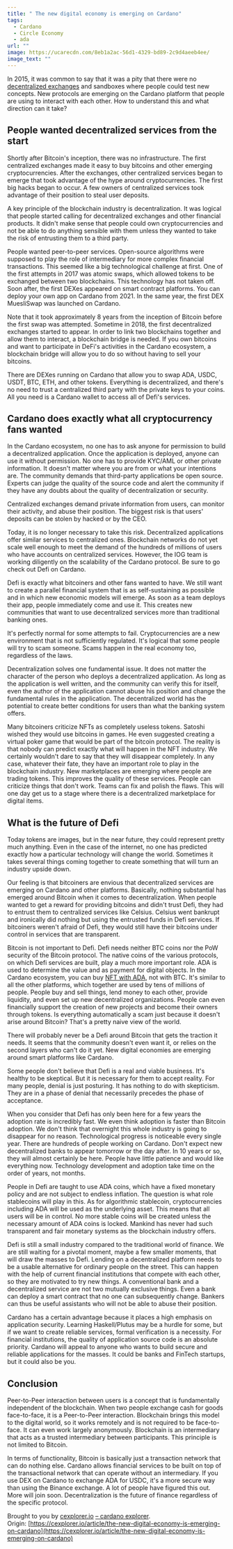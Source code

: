 ```yaml
---
title: " The new digital economy is emerging on Cardano"
tags:
  - Cardano
  - Circle Economy
  - ada
url: ""
image: https://ucarecdn.com/8eb1a2ac-56d1-4329-bd89-2c9d4aeeb4ee/
image_text: ""
---
```


In 2015, it was common to say that it was a pity that there were no [decentralized exchanges](https://cexplorer.io/exchange) and sandboxes where people could test new concepts. New protocols are emerging on the Cardano platform that people are using to interact with each other. How to understand this and what direction can it take?

## People wanted decentralized services from the start

Shortly after Bitcoin's inception, there was no infrastructure. The first centralized exchanges made it easy to buy bitcoins and other emerging cryptocurrencies. After the exchanges, other centralized services began to emerge that took advantage of the hype around cryptocurrencies. The first big hacks began to occur. A few owners of centralized services took advantage of their position to steal user deposits.

A key principle of the blockchain industry is decentralization. It was logical that people started calling for decentralized exchanges and other financial products. It didn't make sense that people could own cryptocurrencies and not be able to do anything sensible with them unless they wanted to take the risk of entrusting them to a third party.

People wanted peer-to-peer services. Open-source algorithms were supposed to play the role of intermediary for more complex financial transactions. This seemed like a big technological challenge at first. One of the first attempts in 2017 was atomic swaps, which allowed tokens to be exchanged between two blockchains. This technology has not taken off. Soon after, the first DEXes appeared on smart contract platforms. You can deploy your own app on Cardano from 2021. In the same year, the first DEX MuesliSwap was launched on Cardano.

Note that it took approximately 8 years from the inception of Bitcoin before the first swap was attempted. Sometime in 2018, the first decentralized exchanges started to appear. In order to link two blockchains together and allow them to interact, a blockchain bridge is needed. If you own bitcoins and want to participate in DeFi's activities in the Cardano ecosystem, a blockchain bridge will allow you to do so without having to sell your bitcoins.

There are DEXes running on Cardano that allow you to swap ADA, USDC, USDT, BTC, ETH, and other tokens. Everything is decentralized, and there's no need to trust a centralized third party with the private keys to your coins. All you need is a Cardano wallet to access all of Defi's services.

## Cardano does exactly what all cryptocurrency fans wanted

In the Cardano ecosystem, no one has to ask anyone for permission to build a decentralized application. Once the application is deployed, anyone can use it without permission. No one has to provide KYC/AML or other private information. It doesn't matter where you are from or what your intentions are. The community demands that third-party applications be open source. Experts can judge the quality of the source code and alert the community if they have any doubts about the quality of decentralization or security.

Centralized exchanges demand private information from users, can monitor their activity, and abuse their position. The biggest risk is that users' deposits can be stolen by hacked or by the CEO.

Today, it is no longer necessary to take this risk. Decentralized applications offer similar services to centralized ones. Blockchain networks do not yet scale well enough to meet the demand of the hundreds of millions of users who have accounts on centralized services. However, the IOG team is working diligently on the scalability of the Cardano protocol. Be sure to go check out Defi on Cardano.

Defi is exactly what bitcoiners and other fans wanted to have. We still want to create a parallel financial system that is as self-sustaining as possible and in which new economic models will emerge. As soon as a team deploys their app, people immediately come and use it. This creates new communities that want to use decentralized services more than traditional banking ones.

It's perfectly normal for some attempts to fail. Cryptocurrencies are a new environment that is not sufficiently regulated. It's logical that some people will try to scam someone. Scams happen in the real economy too, regardless of the laws.

Decentralization solves one fundamental issue. It does not matter the character of the person who deploys a decentralized application. As long as the application is well written, and the community can verify this for itself, even the author of the application cannot abuse his position and change the fundamental rules in the application. The decentralized world has the potential to create better conditions for users than what the banking system offers.

Many bitcoiners criticize NFTs as completely useless tokens. Satoshi wished they would use bitcoins in games. He even suggested creating a virtual poker game that would be part of the bitcoin protocol. The reality is that nobody can predict exactly what will happen in the NFT industry. We certainly wouldn't dare to say that they will disappear completely. In any case, whatever their fate, they have an important role to play in the blockchain industry. New marketplaces are emerging where people are trading tokens. This improves the quality of these services. People can criticize things that don't work. Teams can fix and polish the flaws. This will one day get us to a stage where there is a decentralized marketplace for digital items.

## What is the future of Defi

Today tokens are images, but in the near future, they could represent pretty much anything. Even in the case of the internet, no one has predicted exactly how a particular technology will change the world. Sometimes it takes several things coming together to create something that will turn an industry upside down.

Our feeling is that bitcoiners are envious that decentralized services are emerging on Cardano and other platforms. Basically, nothing substantial has emerged around Bitcoin when it comes to decentralization. When people wanted to get a reward for providing bitcoins and didn't trust Defi, they had to entrust them to centralized services like Celsius. Celsius went bankrupt and ironically did nothing but using the entrusted funds in Defi services. If bitcoiners weren't afraid of Defi, they would still have their bitcoins under control in services that are transparent.

Bitcoin is not important to Defi. Defi needs neither BTC coins nor the PoW security of the Bitcoin protocol. The native coins of the various protocols, on which Defi services are built, play a much more important role. ADA is used to determine the value and as payment for digital objects. In the Cardano ecosystem, you can buy [NFT with ADA](https://cexplorer.io/token), not with BTC. It's similar to all the other platforms, which together are used by tens of millions of people. People buy and sell things, lend money to each other, provide liquidity, and even set up new decentralized organizations. People can even financially support the creation of new projects and become their owners through tokens. Is everything automatically a scam just because it doesn't arise around Bitcoin? That's a pretty naive view of the world.

There will probably never be a Defi around Bitcoin that gets the traction it needs. It seems that the community doesn't even want it, or relies on the second layers who can't do it yet. New digital economies are emerging around smart platforms like Cardano.

Some people don't believe that Defi is a real and viable business. It's healthy to be skeptical. But it is necessary for them to accept reality. For many people, denial is just posturing. It has nothing to do with skepticism. They are in a phase of denial that necessarily precedes the phase of acceptance.

When you consider that Defi has only been here for a few years the adoption rate is incredibly fast. We even think adoption is faster than Bitcoin adoption. We don't think that overnight this whole industry is going to disappear for no reason. Technological progress is noticeable every single year. There are hundreds of people working on Cardano. Don't expect new decentralized banks to appear tomorrow or the day after. In 10 years or so, they will almost certainly be here. People have little patience and would like everything now. Technology development and adoption take time on the order of years, not months.

People in Defi are taught to use ADA coins, which have a fixed monetary policy and are not subject to endless inflation. The question is what role stablecoins will play in this. As for algorithmic stablecoin, cryptocurrencies including ADA will be used as the underlying asset. This means that all users will be in control. No more stable coins will be created unless the necessary amount of ADA coins is locked. Mankind has never had such transparent and fair monetary systems as the blockchain industry offers.

Defi is still a small industry compared to the traditional world of finance. We are still waiting for a pivotal moment, maybe a few smaller moments, that will draw the masses to Defi. Lending on a decentralized platform needs to be a usable alternative for ordinary people on the street. This can happen with the help of current financial institutions that compete with each other, so they are motivated to try new things. A conventional bank and a decentralized service are not two mutually exclusive things. Even a bank can deploy a smart contract that no one can subsequently change. Bankers can thus be useful assistants who will not be able to abuse their position.

Cardano has a certain advantage because it places a high emphasis on application security. Learning Haskell/Plutus may be a hurdle for some, but if we want to create reliable services, formal verification is a necessity. For financial institutions, the quality of application source code is an absolute priority. Cardano will appeal to anyone who wants to build secure and reliable applications for the masses. It could be banks and FinTech startups, but it could also be you.

## Conclusion

Peer-to-Peer interaction between users is a concept that is fundamentally independent of the blockchain. When two people exchange cash for goods face-to-face, it is a Peer-to-Peer interaction. Blockchain brings this model to the digital world, so it works remotely and is not required to be face-to-face. It can even work largely anonymously. Blockchain is an intermediary that acts as a trusted intermediary between participants. This principle is not limited to Bitcoin.

In terms of functionality, Bitcoin is basically just a transaction network that can do nothing else. Cardano allows financial services to be built on top of the transactional network that can operate without an intermediary. If you use DEX on Cardano to exchange ADA for USDC, it's a more secure way than using the Binance exchange. A lot of people have figured this out. More will join soon. Decentralization is the future of finance regardless of the specific protocol.

Brought to you by [cexplorer.io](//cexplorer.io) [– cardano explorer](https://cexplorer.io/).  
Origin: [https://cexplorer.io/article/the-new-digital-economy-is-emerging-on-cardano](https://cexplorer.io/article/the-new-digital-economy-is-emerging-on-cardano)
